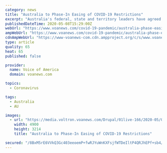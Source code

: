 ```yaml
---
category: news
title: "Australia to Phase-In Easing of COVID-19 Restrictions"
excerpt: "Australia's federal, state and territory leaders have agreed on a road map to relax COVID-19 restrictions and get business activity back to normal by July. The plan, which involves a three-step process,"
publishedDateTime: 2020-05-08T15:29:00Z
webUrl: "https://www.voanews.com/covid-19-pandemic/australia-phase-easing-covid-19-restrictions"
ampWebUrl: "https://www.voanews.com/covid-19-pandemic/australia-phase-easing-covid-19-restrictions?amp"
cdnAmpWebUrl: "https://www-voanews-com.cdn.ampproject.org/c/s/www.voanews.com/covid-19-pandemic/australia-phase-easing-covid-19-restrictions?amp"
type: article
quality: 65
heat: 65
published: false

provider:
  name: Voice of America
  domain: voanews.com

topics:
  - Coronavirus

tags:
  - Australia
  - AU

images:
  - url: "https://media.voltron.voanews.com/Drupal/01live-166/2020-05/000_1R501R.jpg"
    width: 4900
    height: 3214
    title: "Australia to Phase-In Easing of COVID-19 Restrictions"

secured: "/8BxM5rE6VVkQ3Gc403eeoemP+fwRJYuWnKXFsjfWTDeIltP4QRJhEPf+sb4/4b0DeXeBIsG5kZgMTqVDE19KXlzOcKE215gMGPoKa2OBUHOFt4lVityh8bmqfVlxZVvJD0rv67p6Zt85ycnuRqPSDncqRFRTYKTw4WETiFHmY9Bw9q/Z9JjP7yqEBL/CbvBoZUGGLp8bmSMceghSg2+WcSQJcLCf2wbLpEw9mOuaGv3Uhx9+HXTeWznNXcwFV9+dFBEL/FgBJ8pzl1S4Lf/FJ4AnZhDU0ADOI0/00U/RMeeNvSkqdohWNpseg0YQjS/h5ECGLyaw+sHC+2/CAByGvvGKejwAPI0hvNIWiuvdhAvcCJo1MWP3wpaiATLtOKIjbM8EFg3G9YDd+03j/EkXkgHGljbfWdkqeUGq0zSGeCHhhbQ3OBKWlT7Yzd2+2PHbRQ9/VrIAef4Oql40TiKRXuiV0Tm9P+noMe6TAcm95E=;zCWG9tD/okehCmEYd7fL5A=="
---
```


